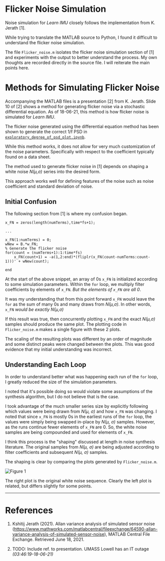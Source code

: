 # Flicker Noise Simulation

Noise simulation for *Learn IMU* closely follows the implementation from K. Jerath [1].

While trying to translate the MATLAB source to Python, I found it difficult to understand the flicker noise simulation. 

The file `Flicker_noise.m` isolates the flicker noise simulation section of [1] and experiments with the output to better understand the process. My own thoughts are recorded directly in the source file. I will reiterate the main points here.

# Methods for Simulating Flicker Noise

Accompanying the MATLAB files is a presentation [2] from K. Jerath. Slide 10 of [2] shows a method for generating flicker noise via a stochastic differential equation. As of 18-06-21, this method is how flicker noise is simulated for *Learn IMU*. 

The flicker noise generated using the differential equation method has been shown to generate the correct 1/f PSD in [`exploratory_degree_of_psd_plot.ipynb`](https://github.com/nurriol2/learn-imu/blob/ft-noise-generation/notebooks/exploratory_degree_of_psd_plot.ipynb).

While this method works, it does not allow for very much customization of the noise parameters. Specifically with respect to the coefficient typically found on a data sheet. 

The method used to generate flicker noise in [1] depends on shaping a white noise *N(&mu;,&sigma;)* series into the desired form.

This approach works well for defining features of the noise such as noise coefficient and standard deviation of noise.

## Initial Confusion

The following section from [1] is where my confusion began.

```
x_FN = zeros(length(numTerms),time*fs+1);

...

x_FN(1:numTerms) = 0;
wNew = B.*w_FN;
% Generate the flicker noise
for(count = (numTerms+1):1:time*fs)
    x_FN(count+1) = -a(1,2:end)*(fliplr(x_FN(count-numTerms:count-1)))' + wNew(count);

end
```

At the start of the above snippet, an array of 0s `x_FN` is initialized according to some simulation parameters. Within the `for` loop, we multiply filter coefficients by elements of `x_FN`. *But the elements of `x_FN` are all 0*. 

It was my understanding that from this point forward `x_FN` would leave the `for` as the sum of many 0s and many draws from *N(&mu;,&sigma;)*. In other words, `x_FN` *would be exactly N(&mu;,&sigma;)*

If this result was true, then concurrently plotting `x_FN` and the exact *N(&mu;,&sigma;)* samples should produce the same plot. The plotting code in `Flicker_noise.m` makes a single figure with these 2 plots. 

The scaling of the resulting plots was different by an order of magnitude and some distinct peaks were changed between the plots. This was good evidence that my initial understanding was incorrect. 

## Understanding Each Loop

In order to understand better what was happening each run of the `for` loop, I greatly reduced the size of the simulation parameters.

I noted that it's possible doing so would violate some assumptions of the synthesis algorithm, but I do not believe that is the case.

I took advantage of the much smaller series size by explicitly following which values were being drawn from *N(&mu;, &sigma;)* and how `x_FN` was changing. I noted that since `x_FN` is mostly 0s in the earliest runs of the `for` loop, the values were simply being swapped in-place by *N(&mu;, &sigma;)* samples. However, as the runs continue fewer elements of `x_FN` are 0. So, the white noise samples are being compounded and used for elements of `x_FN`.

I think this process is the "shaping" discussed at length in noise synthesis literature. The original samples from *N(&mu;, &sigma;)* are being adjusted according to filter coefficients and subsequent *N(&mu;, &sigma;)* samples.

The shaping is clear by comparing the plots generated by `Flicker_noise.m`. 

![Figure 1](/Users/nikourriola/Desktop/learn-imu/notebooks/exploratory-flicker-noise/figure_1.png)

The right plot is the original white noise sequence. Clearly the left plot is related, but differs slightly for some points.

---

# References
1.  Kshitij Jerath (2021). Allan variance analysis of simulated sensor noise (https://www.mathworks.com/matlabcentral/fileexchange/64590-allan-variance-analysis-of-simulated-sensor-noise), MATLAB Central File Exchange. Retrieved June 18, 2021.

2. TODO:  Include ref. to presentation. UMASS Lowell has an IT outage *(03:46:19-18-06-21)*